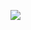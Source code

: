 
![](https://user-images.githubusercontent.com/26511983/70856673-84d24a80-1ea6-11ea-98a2-e7ba2f098c40.png)

